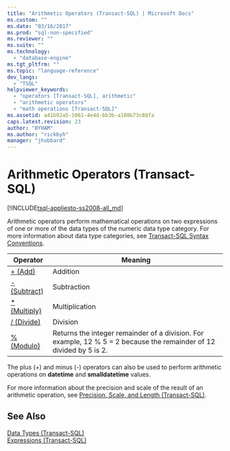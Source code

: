 ```yaml
---
title: "Arithmetic Operators (Transact-SQL) | Microsoft Docs"
ms.custom: ""
ms.date: "03/16/2017"
ms.prod: "sql-non-specified"
ms.reviewer: ""
ms.suite: ""
ms.technology: 
  - "database-engine"
ms.tgt_pltfrm: ""
ms.topic: "language-reference"
dev_langs: 
  - "TSQL"
helpviewer_keywords: 
  - "operators [Transact-SQL], arithmetic"
  - "arithmetic operators"
  - "math operations [Transact-SQL]"
ms.assetid: a41b92a5-1061-4e4d-bb3b-a180b73c88fa
caps.latest.revision: 23
author: "BYHAM"
ms.author: "rickbyh"
manager: "jhubbard"
---
```

# Arithmetic Operators (Transact-SQL)
[!INCLUDE[tsql-appliesto-ss2008-all_md](../../includes/tsql-appliesto-ss2008-all-md.md)]

  Arithmetic operators perform mathematical operations on two expressions of one or more of the data types of the numeric data type category. For more information about data type categories, see [Transact-SQL Syntax Conventions](../../t-sql/language-elements/transact-sql-syntax-conventions-transact-sql.md).  
  
|Operator|Meaning|  
|--------------|-------------|  
|[+ (Add)](../../t-sql/language-elements/add-transact-sql.md)|Addition|  
|[- (Subtract)](../../t-sql/language-elements/subtract-transact-sql.md)|Subtraction|  
|[* (Multiply)](../../t-sql/language-elements/multiply-transact-sql.md)|Multiplication|  
|[/ (Divide)](../../t-sql/language-elements/divide-transact-sql.md)|Division|  
|[% (Modulo)](../../t-sql/language-elements/modulo-transact-sql.md)|Returns the integer remainder of a division. For example, 12 % 5 = 2 because the remainder of 12 divided by 5 is 2.|  
  
 The plus (+) and minus (-) operators can also be used to perform arithmetic operations on **datetime** and **smalldatetime** values.  
  
 For more information about the precision and scale of the result of an arithmetic operation, see [Precision, Scale, and Length &#40;Transact-SQL&#41;](../../t-sql/data-types/precision-scale-and-length-transact-sql.md).  
  
## See Also  
 [Data Types &#40;Transact-SQL&#41;](../../t-sql/data-types/data-types-transact-sql.md)   
 [Expressions &#40;Transact-SQL&#41;](../../t-sql/language-elements/expressions-transact-sql.md)  
  
  